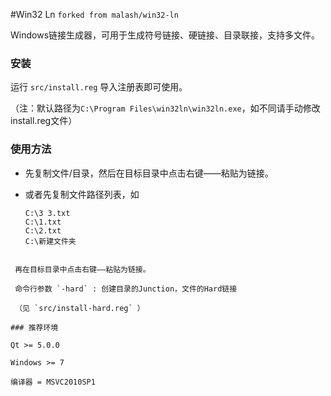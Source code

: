 #Win32 Ln
`forked from malash/win32-ln`

Windows链接生成器，可用于生成符号链接、硬链接、目录联接，支持多文件。

### 安装

运行 `src/install.reg` 导入注册表即可使用。

（注：默认路径为`C:\Program Files\win32ln\win32ln.exe`，如不同请手动修改install.reg文件）

### 使用方法

- 先复制文件/目录，然后在目标目录中点击右键——粘贴为链接。

- 或者先复制文件路径列表，如

     ```
    C:\3 3.txt
    C:\1.txt
    C:\2.txt
    C:\新建文件夹
```

 再在目标目录中点击右键——粘贴为链接。

 命令行参数 `-hard` : 创建目录的Junction，文件的Hard链接

 （见 `src/install-hard.reg` ）

### 推荐环境

Qt >= 5.0.0

Windows >= 7

编译器 = MSVC2010SP1
